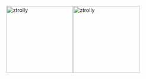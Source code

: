 <div style="display:flex;flex-direction:row;">
<img height="180em" src="https://github-readme-stats.vercel.app/api?username=ztrolly&show_icons=true&theme=dracula&locale=en" alt="ztrolly" />
<img height="180em" src="https://github-readme-streak-stats.herokuapp.com/?user=ztrolly&theme=dracula" alt="ztrolly" />
</div>
